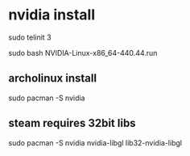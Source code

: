 # nvidia install
sudo telinit 3

sudo bash NVIDIA-Linux-x86_64-440.44.run


## archolinux install
sudo pacman -S nvidia

## steam requires 32bit libs
sudo pacman -S nvidia nvidia-libgl lib32-nvidia-libgl
